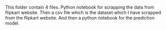 This folder contain 4 files.
Python notebook for scrapping the data from flipkart website.
Then a csv file which is the dataset which I have scrapped from the flipkart website.
And then a python notebook for the prediction model.


